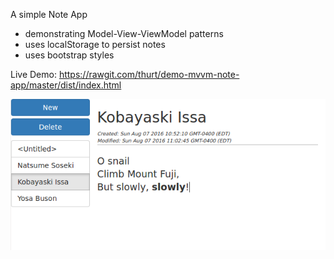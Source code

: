A simple Note App
- demonstrating Model-View-ViewModel patterns
- uses localStorage to persist notes
- uses bootstrap styles

Live Demo: https://rawgit.com/thurt/demo-mvvm-note-app/master/dist/index.html

![demo image](https://raw.githubusercontent.com/thurt/demo-mvvm-note-app/master/demo_image.png "demo image")
